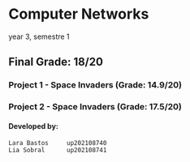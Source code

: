 # Computer Networks

year 3, semestre 1

## Final Grade: 18/20

### Project 1 - Space Invaders (Grade: 14.9/20)

### Project 2 - Space Invaders (Grade: 17.5/20)

#### Developed by:

    Lara Bastos     up202108740
    Lia Sobral      up202108741






